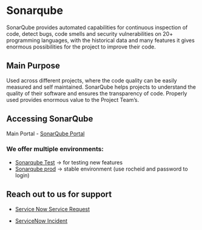 # **Sonarqube**

SonarQube provides automated capabilities for continuous inspection of code, detect bugs, code smells and security vulnerabilities on 20+ programming languages, with the historical data and many features it gives enormous possibilities for the project to improve  their code.

## Main Purpose

Used across different projects, where the code quality can be easily measured and self maintained. SonarQube helps projects to understand the quality of their software and ensures the transparency of code. Properly used provides enormous value to the Project Team’s.


## Accessing SonarQube

   Main Portal - [SonarQube Portal](https://sonarqube-test.roche.com/projects)

### We offer multiple environments:

- [Sonarqube Test](https://sonarqube-test.roche.com/) → for testing new features  
- [Sonarqube prod](https://sonarqube.roche.com/about) → stable environment (use rocheid and password to login)

## Reach out to us for support

- [Service Now Service Request](https://roche.service-now.com/rose?id=nr_sc_cat_item&sys_id=40a5c34deb48bb44fc9e0dffab887e10)

- [ServiceNow Incident](https://sonarqube.roche.com/about)


